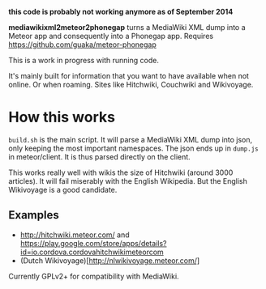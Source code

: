 **this code is probably not working anymore as of September 2014**



**mediawikixml2meteor2phonegap** turns a MediaWiki XML dump into a
Meteor app and consequently into a Phonegap app.  Requires
https://github.com/guaka/meteor-phonegap


This is a work in progress with running code.

It's mainly built for information that you want to have available when not online.
Or when roaming.  Sites like Hitchwiki, Couchwiki and Wikivoyage.




How this works 
==============

`build.sh` is the main script. It will parse a MediaWiki XML dump into
json, only keeping the most important namespaces.  The json ends up in
`dump.js` in meteor/client. It is thus parsed directly on the client.

This works really well with wikis the size of Hitchwiki (around 3000
articles).  It will fail miserably with the English Wikipedia. But the
English Wikivoyage is a good candidate.


Examples
--------

* http://hitchwiki.meteor.com/ and https://play.google.com/store/apps/details?id=io.cordova.cordovahitchwikimeteorcom
* (Dutch Wikivoyage)[http://nlwikivoyage.meteor.com/]


Currently GPLv2+ for compatibility with MediaWiki.
